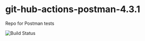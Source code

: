 # git-hub-actions-postman-4.3.1
Repo for Postman tests

![Build Status](https://github.com/LisaPaliashchuk/gith-actions-postman-4.3.1/workflows/blank.yml/badge.svg)
